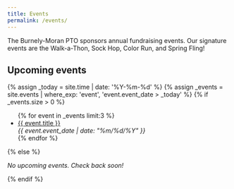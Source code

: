 ```yaml
---
title: Events
permalink: /events/
---
```


<p class="usa-font-lead">The Burnely-Moran PTO sponsors annual fundraising events. Our signature events are the Walk-a-Thon, Sock Hop, Color Run, and Spring Fling!</p>

## Upcoming events

{% assign _today = site.time | date: '%Y-%m-%d' %}
{% assign _events = site.events | where_exp: 'event', 'event.event_date > _today' %}
{% if _events.size > 0 %}
<ul>
  {% for event in _events limit:3 %}
    <li><a href="{{ event.url }}">{{ event.title }}</a><br>
    <em>{{ event.event_date | date: "%m/%d/%Y" }}</em></li>
  {% endfor %}
</ul>
{% else %}
<p>
  <em>No upcoming events. Check back soon!</em>
</p>
{% endif %}

